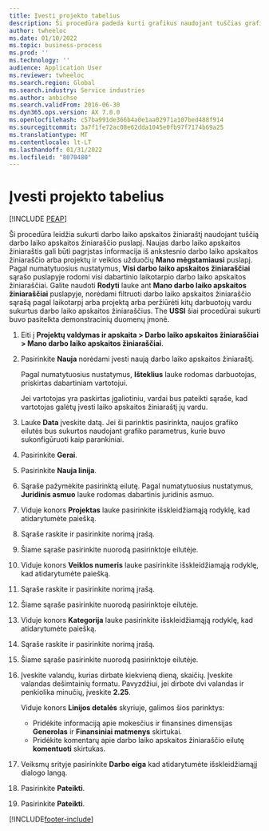 ```yaml
---
title: Įvesti projekto tabelius
description: Ši procedūra padeda kurti grafikus naudojant tuščias grafikų formas.
author: twheeloc
ms.date: 01/10/2022
ms.topic: business-process
ms.prod: ''
ms.technology: ''
audience: Application User
ms.reviewer: twheeloc
ms.search.region: Global
ms.search.industry: Service industries
ms.author: anbichse
ms.search.validFrom: 2016-06-30
ms.dyn365.ops.version: AX 7.0.0
ms.openlocfilehash: c57ba991de366b4a0e1aa02971a107bed488f914
ms.sourcegitcommit: 3a7f1fe72ac08e62dda1045e0fb97f7174b69a25
ms.translationtype: MT
ms.contentlocale: lt-LT
ms.lasthandoff: 01/31/2022
ms.locfileid: "8070480"
---
```

# <a name="enter-project-timesheets"></a>Įvesti projekto tabelius


[!INCLUDE [PEAP](../../../../includes/peap-1.md)]

Ši procedūra leidžia sukurti darbo laiko apskaitos žiniaraštį naudojant tuščią darbo laiko apskaitos žiniaraščio puslapį. Naujas darbo laiko apskaitos žiniaraštis gali būti pagrįstas informacija iš ankstesnio darbo laiko apskaitos žiniaraščio arba projektų ir veiklos užduočių **Mano mėgstamiausi** puslapį. Pagal numatytuosius nustatymus, **Visi darbo laiko apskaitos žiniaraščiai** sąrašo puslapyje rodomi visi dabartinio laikotarpio darbo laiko apskaitos žiniaraščiai. Galite naudoti **Rodyti** lauke ant **Mano darbo laiko apskaitos žiniaraščiai** puslapyje, norėdami filtruoti darbo laiko apskaitos žiniaraščio sąrašą pagal laikotarpį arba projektą arba peržiūrėti kitų darbuotojų vardu sukurtus darbo laiko apskaitos žiniaraščius. The **USSI** šiai procedūrai sukurti buvo pasitelkta demonstracinių duomenų įmonė.

1. Eiti į **Projektų valdymas ir apskaita \> Darbo laiko apskaitos žiniaraščiai \> Mano darbo laiko apskaitos žiniaraščiai**.
2. Pasirinkite **Nauja** norėdami įvesti naują darbo laiko apskaitos žiniaraštį.

    Pagal numatytuosius nustatymus, **Išteklius** lauke rodomas darbuotojas, priskirtas dabartiniam vartotojui.

    Jei vartotojas yra paskirtas įgaliotiniu, vardai bus pateikti sąraše, kad vartotojas galėtų įvesti laiko apskaitos žiniaraštį jų vardu.

3. Lauke **Data** įveskite datą. Jei ši parinktis pasirinkta, naujos grafiko eilutės bus sukurtos naudojant grafiko parametrus, kurie buvo sukonfigūruoti kaip parankiniai.
4. Pasirinkite **Gerai**.
5. Pasirinkite **Nauja linija**.
6. Sąraše pažymėkite pasirinktą eilutę. Pagal numatytuosius nustatymus, **Juridinis asmuo** lauke rodomas dabartinis juridinis asmuo.
7. Viduje konors **Projektas** lauke pasirinkite išskleidžiamąją rodyklę, kad atidarytumėte paiešką.
8. Sąraše raskite ir pasirinkite norimą įrašą.
9. Šiame sąraše pasirinkite nuorodą pasirinktoje eilutėje.
10. Viduje konors **Veiklos numeris** lauke pasirinkite išskleidžiamąją rodyklę, kad atidarytumėte paiešką.
11. Sąraše raskite ir pasirinkite norimą įrašą.
12. Šiame sąraše pasirinkite nuorodą pasirinktoje eilutėje.
13. Viduje konors **Kategorija** lauke pasirinkite išskleidžiamąją rodyklę, kad atidarytumėte paiešką.
14. Sąraše raskite ir pasirinkite norimą įrašą.
15. Šiame sąraše pasirinkite nuorodą pasirinktoje eilutėje.
16. Įveskite valandų, kurias dirbate kiekvieną dieną, skaičių. Įveskite valandas dešimtainių formatu. Pavyzdžiui, jei dirbote dvi valandas ir penkiolika minučių, įveskite **2.25**.

    Viduje konors **Linijos detalės** skyriuje, galimos šios parinktys:

    - Pridėkite informaciją apie mokesčius ir finansines dimensijas **Generolas** ir **Finansiniai matmenys** skirtukai.
    - Pridėkite komentarų apie darbo laiko apskaitos žiniaraščio eilutę **komentuoti** skirtukas.

17. Veiksmų srityje pasirinkite **Darbo eiga** kad atidarytumėte išskleidžiamąjį dialogo langą.
18. Pasirinkite **Pateikti**.
19. Pasirinkite **Pateikti**.

[!INCLUDE[footer-include](../../../../includes/footer-banner.md)]
